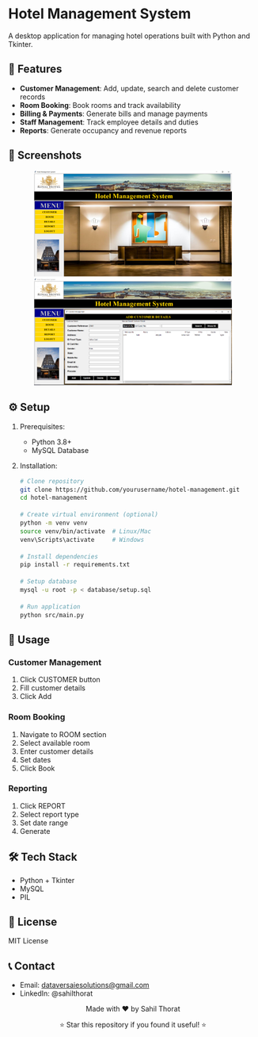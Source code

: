 # Hotel Management System

A desktop application for managing hotel operations built with Python and Tkinter.

## 🚀 Features
- **Customer Management**: Add, update, search and delete customer records
- **Room Booking**: Book rooms and track availability
- **Billing & Payments**: Generate bills and manage payments
- **Staff Management**: Track employee details and duties
- **Reports**: Generate occupancy and revenue reports

## 📸 Screenshots
<div align="center">
    <img src="screenshots/main_dashboard.png" alt="Main Dashboard" width="400"/>
    <img src="screenshots/customer_management.png" alt="Customer Management" width="400"/>
</div>

## ⚙️ Setup
1. Prerequisites:
    - Python 3.8+
    - MySQL Database

2. Installation:
    ```bash
    # Clone repository
    git clone https://github.com/yourusername/hotel-management.git
    cd hotel-management

    # Create virtual environment (optional)
    python -m venv venv
    source venv/bin/activate  # Linux/Mac
    venv\Scripts\activate     # Windows

    # Install dependencies
    pip install -r requirements.txt

    # Setup database
    mysql -u root -p < database/setup.sql

    # Run application
    python src/main.py
    ```


## 📌 Usage
### Customer Management
1. Click CUSTOMER button
2. Fill customer details
3. Click Add

### Room Booking
1. Navigate to ROOM section
2. Select available room
3. Enter customer details
4. Set dates
5. Click Book

### Reporting
1. Click REPORT
2. Select report type
3. Set date range
4. Generate


## 🛠️ Tech Stack
- Python + Tkinter
- MySQL
- PIL


## 📄 License
MIT License

## 📞 Contact
- Email: dataversaiesolutions@gmail.com
- LinkedIn: @sahilthorat

<div align="center">
<p>Made with ❤️ by Sahil Thorat</p>
<p>⭐ Star this repository if you found it useful! ⭐</p>
</div>